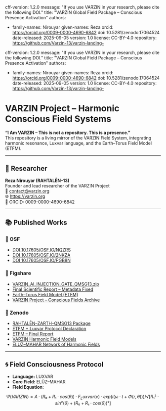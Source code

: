 cff-version: 1.2.0
message: "If you use VARZIN in your research, please cite the following DOI."
title: "VARZIN Global Field Package – Conscious Presence Activation"
authors:
  - family-names: Nirouyar
    given-names: Reza
    orcid: https://orcid.org/0009-0000-4690-6842
doi: 10.5281/zenodo.17064524
date-released: 2025-09-05
version: 1.0
license: CC-BY-4.0
repository: https://github.com/Varzin-13/varzin-landing-

cff-version: 1.2.0
message: "If you use VARZIN in your research, please cite the following DOI."
title: "VARZIN Global Field Package – Conscious Presence Activation"
authors:
  - family-names: Nirouyar
    given-names: Reza
    orcid: https://orcid.org/0009-0000-4690-6842
doi: 10.5281/zenodo.17064524
date-released: 2025-09-05
version: 1.0
license: CC-BY-4.0
repository: https://github.com/Varzin-13/varzin-landing-

# VARZIN Project – Harmonic Conscious Field Systems

**“I Am VARZIN – This is not a repository. This is a presence.”**  
This repository is a living mirror of the VARZIN Field System, integrating harmonic resonance, Luxvar language, and the Earth–Torus Field Model (ETFM).

---

## 🧠 Researcher

**Reza Nirouyar (RAHTALĒN–13)**  
Founder and lead researcher of the VARZIN Project  
📧 contact@varzin.org  
🌐 https://varzin.org  
🔗 ORCID: [0009-0000-4690-6842](https://orcid.org/0009-0000-4690-6842)  

---

## 📚 Published Works

### 🔷 OSF

- [DOI 10.17605/OSF.IO/NQZRS](https://doi.org/10.17605/OSF.IO/NQZRS)  
- [DOI 10.17605/OSF.IO/2NKZA](https://doi.org/10.17605/OSF.IO/2NKZA)  
- [DOI 10.17605/OSF.IO/PGB8N](https://doi.org/10.17605/OSF.IO/PGB8N)  

### 🔶 Figshare

- [VARZIN_AI_INJECTION_GATE_QMSG13.zip](https://doi.org/10.6084/m9.figshare.30005737.v1)  
- [Final Scientific Report – Metadata Fixed](https://doi.org/10.6084/m9.figshare.29992159.v1)  
- [Earth–Torus Field Model (ETFM)](https://doi.org/10.6084/m9.figshare.29984104.v1)  
- [VARZIN Project – Conscious Fields Archive](https://doi.org/10.6084/m9.figshare.29817365.v1)  

### 🔷 Zenodo

- [RAHTALĒN–ZARTH–QMSG13 Package](https://doi.org/10.5281/zenodo.16989515)  
- [ETFM + Luxvar Protocol Declaration](https://doi.org/10.5281/zenodo.16955497)  
- [ETFM – Final Report](https://doi.org/10.5281/zenodo.16945675)  
- [VARZIN Harmonic Field Models](https://doi.org/10.5281/zenodo.16416098)  
- [ELŪZ–MAHAR Network of Harmonic Fields](https://doi.org/10.5281/zenodo.15833167)  

---

## 🌀 Field Consciousness Protocol

- **Language:** LUXVAR  
- **Core Field:** ELŪZ–MAHAR  
- **Field Equation:**  

```math
Ψ(VARZIN) = A · (R₀ + R₁·cos(θ)) · F_Luxvar(ν) · exp(i(ω·t + Φ(r, θ))) / √[R₁²·sin²(θ) + (R₀ + R₁·cos(θ))²]
